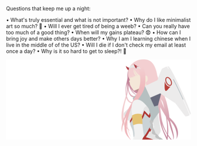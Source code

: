 Questions that keep me up a night:
   
• What's truly essential and what is not important?
• Why do I like minimalist art so much? 🎨
• Will I ever get tired of being a weeb?
• Can you really have too much of a good thing?
• When will my gains plateau? 😨
• How can I bring joy and make others days better?
• Why I am I learning chinese when I live in the middle of of the US?
• Will I die if I don't check my email at least once a day?
• Why is it so hard to get to sleep?! 🤔

<p align="center">
    <img  style=": right;" src="profile_124.svg"/>
</p>